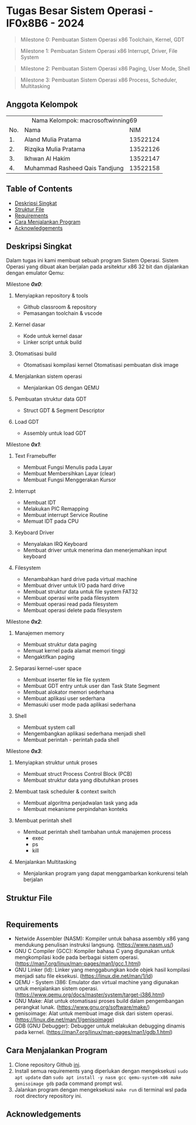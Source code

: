# Tugas Besar Sistem Operasi - IF0x8B6 - 2024
> Milestone 0: Pembuatan Sistem Operasi x86 Toolchain, Kernel, GDT

> Milestone 1: Pembuatan Sistem Operasi x86 Interrupt, Driver, File System

> Milestone 2: Pembuatan Sistem Operasi x86 Paging, User Mode, Shell

> Milestone 3: Pembuatan Sistem Operasi x86 Process, Scheduler, Multitasking

## Anggota Kelompok
<table>
    <tr>
        <td colspan="3", align = "center"><center>Nama Kelompok: macrosoftwinning69</center></td>
    </tr>
    <tr>
        <td>No.</td>
        <td>Nama</td>
        <td>NIM</td>
    </tr>
    <tr>
        <td>1.</td>
        <td>Aland Mulia Pratama</td>
        <td>13522124</td>
    </tr>
    <tr>
        <td>2.</td>
        <td>Rizqika Mulia Pratama</td>
        <td>13522126</td>
    </tr>
    <tr>
        <td>3.</td>
        <td>Ikhwan Al Hakim</td>
        <td>13522147</td>
    </tr>
        <tr>
        <td>4.</td>
        <td>Muhammad Rasheed Qais Tandjung</td>
        <td>13522158</td>
    </tr>
</table>

## Table of Contents
* [Deskripsi Singkat](#deskripsi-singkat)
* [Struktur File](#struktur-file)
* [Requirements](#requirements)
* [Cara Menjalankan Program](#cara-menjalankan-program)
* [Acknowledgements](#acknowledgements)

## Deskripsi Singkat
Dalam tugas ini kami membuat sebuah program Sistem Operasi. Sistem Operasi yang dibuat akan berjalan pada arsitektur x86 32 bit dan dijalankan dengan emulator Qemu:

Milestone **_0x0_**:
1. Menyiapkan repository & tools 
    - Github classroom & repository
    - Pemasangan toolchain & vscode

2. Kernel dasar
    - Kode untuk kernel dasar
    - Linker script untuk build

3. Otomatisasi build
    - Otomatisasi kompilasi kernel
    Otomatisasi pembuatan disk image

4. Menjalankan sistem operasi
    - Menjalankan OS dengan QEMU

5. Pembuatan struktur data GDT
    - Struct GDT & Segment Descriptor

6. Load GDT
    - Assembly untuk load GDT


Milestone **_0x1_**:
1. Text Framebuffer
    - Membuat Fungsi Menulis pada Layar
    - Membuat Membersihkan Layar (clear)
    - Membuat Fungsi Menggerakan Kursor

2. Interrupt
    - Membuat IDT
    - Melakukan PIC Remapping
    - Membuat interrupt Service Routine
    - Memuat IDT pada CPU

3. Keyboard Driver
    - Menyalakan IRQ Keyboard
    - Membuat driver untuk menerima dan menerjemahkan input keyboard

4. Filesystem
    - Menambahkan hard drive pada virtual machine
    - Membuat driver untuk I/O pada hard drive
    - Membuat struktur data untuk file system FAT32
    - Membuat operasi write pada filesystem
    - Membuat operasi read pada filesystem
    - Membuat operasi delete pada filesystem

Milestone **_0x2_**:
1. Manajemen memory
    - Membuat struktur data paging
    - Memuat kernel pada alamat memori tinggi
    - Mengaktifkan paging

2. Separasi kernel-user space
    - Membuat inserter file ke file system
    - Membuat GDT entry untuk user dan Task State Segment
    - Membuat alokator memori sederhana
    - Membuat aplikasi user sederhana
    - Memasuki user mode pada aplikasi sederhana

3. Shell
    - Membuat system call
    - Mengembangkan aplikasi sederhana menjadi shell
    - Membuat perintah - perintah pada shell


Milestone **_0x3_**:

1. Menyiapkan struktur untuk proses
    - Membuat struct Process Control Block (PCB)
    - Membuat struktur data yang dibutuhkan proses

2. Membuat task scheduler & context switch
    - Membuat algoritma penjadwalan task yang ada
    - Membuat mekanisme perpindahan konteks

3. Membuat perintah shell
    - Membuat perintah shell tambahan untuk manajemen process
        - exec
        - ps
        - kill

4. Menjalankan Multitasking
    - Menjalankan program yang dapat menggambarkan konkurensi telah berjalan

## Struktur File
```bash

 ```

## Requirements
- Netwide Assembler (NASM): Kompiler untuk bahasa assembly x86 yang mendukung penulisan instruksi langsung. (https://www.nasm.us/)
- GNU C Compiler (GCC): Kompiler bahasa C yang digunakan untuk mengkompilasi kode pada berbagai sistem operasi. (https://man7.org/linux/man-pages/man1/gcc.1.html)
- GNU Linker (ld): Linker yang menggabungkan kode objek hasil kompilasi menjadi satu file eksekusi. (https://linux.die.net/man/1/ld)
- QEMU - System i386: Emulator dan virtual machine yang digunakan untuk menjalankan sistem operasi. (https://www.qemu.org/docs/master/system/target-i386.html)
- GNU Make: Alat untuk otomatisasi proses build dalam pengembangan perangkat lunak. (https://www.gnu.org/software/make/)
- genisoimage: Alat untuk membuat image disk dari sistem operasi. (https://linux.die.net/man/1/genisoimage)
- GDB (GNU Debugger): Debugger untuk melakukan debugging dinamis pada kernel. (https://man7.org/linux/man-pages/man1/gdb.1.html)

## Cara Menjalankan Program
 1. Clone repository Github [ini](repository-link).
 2. Install semua requirements yang diperlukan dengan mengeksekusi `sudo apt update` dan `sudo apt install -y nasm gcc qemu-system-x86 make genisoimage gdb` pada command prompt wsl.
 4. Jalankan program dengan mengeksekusi `make run` di terminal wsl pada root directory repository ini.


## Acknowledgements
